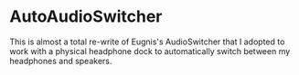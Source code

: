 AutoAudioSwitcher
=============

This is almost a total re-write of Eugnis's AudioSwitcher that I adopted to work with a physical headphone dock to automatically switch between my headphones and speakers. 
